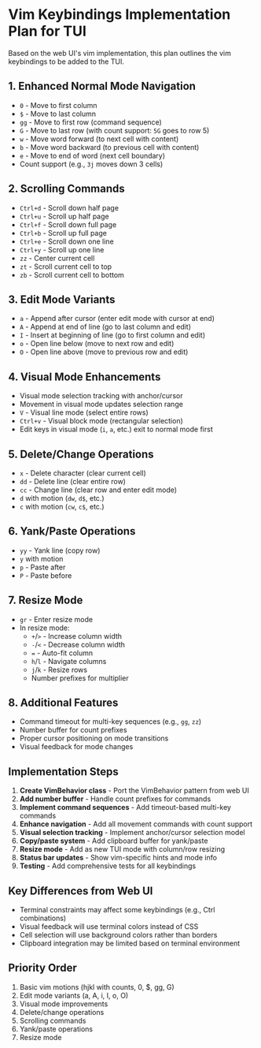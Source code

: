 # Vim Keybindings Implementation Plan for TUI

Based on the web UI's vim implementation, this plan outlines the vim keybindings to be added to the TUI.

## 1. Enhanced Normal Mode Navigation

- `0` - Move to first column
- `$` - Move to last column  
- `gg` - Move to first row (command sequence)
- `G` - Move to last row (with count support: `5G` goes to row 5)
- `w` - Move word forward (to next cell with content)
- `b` - Move word backward (to previous cell with content)
- `e` - Move to end of word (next cell boundary)
- Count support (e.g., `3j` moves down 3 cells)

## 2. Scrolling Commands

- `Ctrl+d` - Scroll down half page
- `Ctrl+u` - Scroll up half page
- `Ctrl+f` - Scroll down full page
- `Ctrl+b` - Scroll up full page
- `Ctrl+e` - Scroll down one line
- `Ctrl+y` - Scroll up one line
- `zz` - Center current cell
- `zt` - Scroll current cell to top
- `zb` - Scroll current cell to bottom

## 3. Edit Mode Variants

- `a` - Append after cursor (enter edit mode with cursor at end)
- `A` - Append at end of line (go to last column and edit)
- `I` - Insert at beginning of line (go to first column and edit)
- `o` - Open line below (move to next row and edit)
- `O` - Open line above (move to previous row and edit)

## 4. Visual Mode Enhancements

- Visual mode selection tracking with anchor/cursor
- Movement in visual mode updates selection range
- `V` - Visual line mode (select entire rows)
- `Ctrl+v` - Visual block mode (rectangular selection)
- Edit keys in visual mode (`i`, `a`, etc.) exit to normal mode first

## 5. Delete/Change Operations

- `x` - Delete character (clear current cell)
- `dd` - Delete line (clear entire row)
- `cc` - Change line (clear row and enter edit mode)
- `d` with motion (`dw`, `d$`, etc.)
- `c` with motion (`cw`, `c$`, etc.)

## 6. Yank/Paste Operations

- `yy` - Yank line (copy row)
- `y` with motion
- `p` - Paste after
- `P` - Paste before

## 7. Resize Mode

- `gr` - Enter resize mode
- In resize mode:
  - `+`/`>` - Increase column width
  - `-`/`<` - Decrease column width  
  - `=` - Auto-fit column
  - `h`/`l` - Navigate columns
  - `j`/`k` - Resize rows
  - Number prefixes for multiplier

## 8. Additional Features

- Command timeout for multi-key sequences (e.g., `gg`, `zz`)
- Number buffer for count prefixes
- Proper cursor positioning on mode transitions
- Visual feedback for mode changes

## Implementation Steps

1. **Create VimBehavior class** - Port the VimBehavior pattern from web UI
2. **Add number buffer** - Handle count prefixes for commands
3. **Implement command sequences** - Add timeout-based multi-key commands
4. **Enhance navigation** - Add all movement commands with count support
5. **Visual selection tracking** - Implement anchor/cursor selection model
6. **Copy/paste system** - Add clipboard buffer for yank/paste
7. **Resize mode** - Add as new TUI mode with column/row resizing
8. **Status bar updates** - Show vim-specific hints and mode info
9. **Testing** - Add comprehensive tests for all keybindings

## Key Differences from Web UI

- Terminal constraints may affect some keybindings (e.g., Ctrl combinations)
- Visual feedback will use terminal colors instead of CSS
- Cell selection will use background colors rather than borders
- Clipboard integration may be limited based on terminal environment

## Priority Order

1. Basic vim motions (hjkl with counts, 0, $, gg, G)
2. Edit mode variants (a, A, i, I, o, O)
3. Visual mode improvements
4. Delete/change operations
5. Scrolling commands
6. Yank/paste operations
7. Resize mode